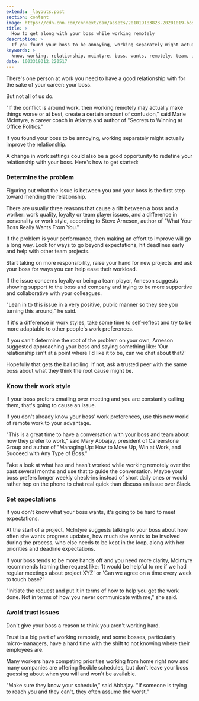 ```yaml
--- 
extends: _layouts.post 
section: content 
image: https://cdn.cnn.com/cnnnext/dam/assets/201019183823-20201019-boss-remote-relationship-gfx-super-tease.jpg 
title: > 
  How to get along with your boss while working remotely 
description: > 
  If you found your boss to be annoying, working separately might actually improve the relationship.If you don't already know your boss' work preferences, use this new world of remote work to your advantage.Take a look at what has and hasn't worked while working remotely over the past several months and use that to guide the conversation.Set expectationsIf you don't know what your boss wants, it's going to be hard to meet expectations.Trust is a big part of working remotely, and some bosses, particularly micro-managers, have a hard time with the shift to not knowing where their employees are. 
keywords: > 
  know, working, relationship, mcintyre, boss, wants, remotely, team, issue, work 
date: 1603319312.220517 
--- 
```

<div><p>There's one person at work you need to have a good relationship with for the sake of your career: your boss.</p><p>But not all of us do.</p><p class="zn-body__paragraph">"If the conflict is around work, then working remotely may actually make things worse or at best, create a certain amount of confusion," said Marie McIntyre, a career coach in Atlanta and author of "Secrets to Winning at Office Politics."</p><p class="zn-body__paragraph">If you found your boss to be annoying, working separately might actually improve the relationship. </p><p class="zn-body__paragraph">A change in work settings could also be a good opportunity to redefine your relationship with your boss. Here's how to get started: </p><p class="zn-body__paragraph"><h3>Determine the problem </h3></p><p class="zn-body__paragraph">Figuring out what the issue is between you and your boss is the first step toward mending the relationship. </p><p id="cnn-end-of-content" class="myFinance-widget"></p><p class="zn-body__paragraph">There are usually three reasons that cause a rift between a boss and a worker: work quality, loyalty or team player issues, and a difference in personality or work style, according to Steve Arneson, author of "What Your Boss Really Wants  From You." </p><p class="zn-body__paragraph">If the problem is your performance, then making an effort to improve will go a long way. Look for ways to go beyond expectations, hit deadlines early and help with other team projects. </p><p class="zn-body__paragraph">Start taking on more responsibility, raise your hand for new projects and ask your boss for ways you can help ease their workload. </p><p class="zn-body__paragraph">If the issue concerns loyalty or being a team player, Arneson suggests showing support to the boss and company and trying to be more supportive and collaborative with your colleagues.<strong> </strong></p><p class="zn-body__paragraph">"Lean in to this issue in a very positive, public manner so they see you turning this around," he said. </p><p class="zn-body__paragraph">If it's a difference in work styles, take some time to self-reflect and try to be more adaptable to other people's work preferences. </p><p class="zn-body__paragraph">If you can't determine the root of the problem on your own, Arneson suggested approaching your boss and saying something like: 'Our relationship isn't at a point where I'd like it to be, can we chat about that?' </p><p class="zn-body__paragraph">Hopefully that gets the ball rolling. If not, ask a trusted peer with the same boss about what they think the root cause might be.</p><p class="zn-body__paragraph"><h3>Know their work style</h3></p><p class="zn-body__paragraph">If your boss prefers emailing over meeting and you are constantly calling them, that's going to cause an issue.</p><p class="zn-body__paragraph">If you don't already know your boss' work preferences, use this new world of remote work to your advantage. </p><p class="zn-body__paragraph">"This is a great time to have a conversation with your boss and team about how they prefer to work," said Mary Abbajay, president of Careerstone Group and author of "Managing Up: How to Move Up, Win at Work, and Succeed with Any Type of Boss."</p><p class="zn-body__paragraph">Take a look at what has and hasn't worked while working remotely over the past several months and use that to guide the conversation. Maybe your boss prefers longer weekly check-ins instead of short daily ones or would rather hop on the phone to chat real quick than discuss an issue over Slack.</p><p class="zn-body__paragraph"><h3>Set expectations</h3></p><p class="zn-body__paragraph">If you don't know what your boss wants, it's going to be hard to meet expectations.</p><p class="zn-body__paragraph">At the start of a project, McIntyre suggests talking to your boss about how often she wants progress updates, how much she wants to be involved during the process, who else needs to be kept in the loop, along with her priorities and deadline expectations. </p><p class="zn-body__paragraph">If your boss tends to be more hands off and you need more clarity, McIntyre recommends framing the request like: 'It would be helpful to me if we had regular meetings about project XYZ' or 'Can we agree on a time every week to touch base?'</p><p class="zn-body__paragraph">"Initiate the request and put it in terms of how to help you get the work done. Not in terms of how you never communicate with me," she said.</p><p class="zn-body__paragraph"><h3>Avoid trust issues</h3></p><p class="zn-body__paragraph">Don't give your boss a reason to think you aren't working hard.</p><p class="zn-body__paragraph">Trust is a big part of working remotely, and some bosses, particularly micro-managers, have a hard time with the shift to not knowing where their employees are.  </p><p></p><ul class="cn cn-list-hierarchical-xs cn--idx-36 cn-zoneAdContainer"></ul><p class="zn-body__paragraph">Many workers have competing priorities working from home right now and many companies are offering flexible schedules, but don't leave your boss guessing about when you will and won't be available. </p><p class="zn-body__paragraph">"Make sure they know your schedule," said Abbajay. "If someone is trying to reach you and they can't, they often assume the worst."</p></div>